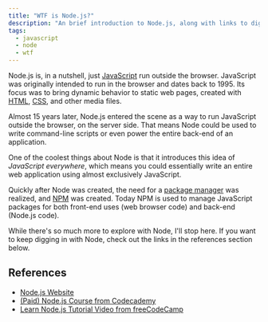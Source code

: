 ```yaml
---
title: "WTF is Node.js?"
description: "An brief introduction to Node.js, along with links to dig in further with a tutorial or course."
tags:
  - javascript
  - node
  - wtf
---
```


Node.js is, in a nutshell, just [JavaScript](/wtf-is-javascript) run outside the browser. JavaScript was originally intended to run in the browser and dates back to 1995. Its focus was to bring dynamic behavior to static web pages, created with [HTML](/wtf-is-html), [CSS](/wtf-is-css), and other media files.

Almost 15 years later, Node.js entered the scene as a way to run JavaScript outside the browser, on the server side. That means Node could be used to write command-line scripts or even power the entire back-end of an application.

One of the coolest things about Node is that it introduces this idea of _JavaScript everywhere_, which means you could essentially write an entire web application using almost exclusively JavaScript.

Quickly after Node was created, the need for a [package manager](/wtf-is-a-package-manager) was realized, and [NPM](/wtf-is-npm) was created. Today NPM is used to manage JavaScript packages for both front-end uses (web browser code) and back-end (Node.js code).

While there's so much more to explore with Node, I'll stop here. If you want to keep digging in with Node, check out the links in the references section below.

## References

- [Node.js Website](https://nodejs.org/en/)
- [(Paid) Node.js Course from Codecademy](https://www.codecademy.com/learn/learn-node-js)
- [Learn Node.js Tutorial Video from freeCodeCamp](https://youtu.be/RLtyhwFtXQA)
